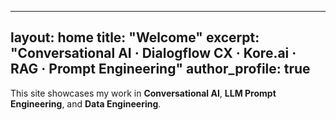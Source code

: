 
---
layout: home
title: "Welcome"
excerpt: "Conversational AI · Dialogflow CX · Kore.ai · RAG · Prompt Engineering"
author_profile: true
---

This site showcases my work in **Conversational AI**, **LLM Prompt Engineering**, and **Data Engineering**.
